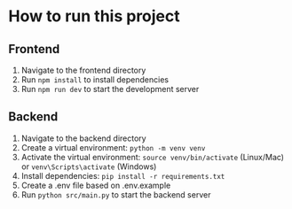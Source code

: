 # How to run this project

## Frontend
1. Navigate to the frontend directory
2. Run `npm install` to install dependencies
3. Run `npm run dev` to start the development server

## Backend
1. Navigate to the backend directory
2. Create a virtual environment: `python -m venv venv`
3. Activate the virtual environment: `source venv/bin/activate` (Linux/Mac) or `venv\Scripts\activate` (Windows)
4. Install dependencies: `pip install -r requirements.txt`
5. Create a .env file based on .env.example
6. Run `python src/main.py` to start the backend server
